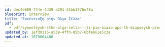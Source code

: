 ```yaml
---
id: dec4e689-744e-4d39-a291-25bb1976e48a
blueprint: interview
title: 'Συνέντευξη στην Όλγα Σέλλα'
pdf:
  - pdf/synenteyxh-sthn-olga-sella---ti-pio-biaio-apo-th-diapseysh-prosdokiwn-gia-toys-anorwpoys.pdf
updated_by: 1efd0116-a539-4ffd-85b7-6bfe662e5c3a
updated_at: 1670604406
---
```

